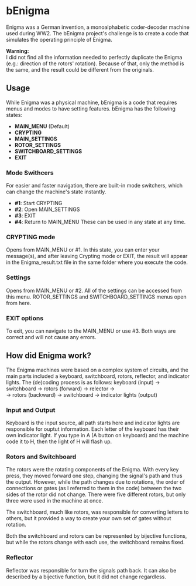 # bEnigma

Enigma was a German invention, a monoalphabetic coder-decoder machine used during WW2. The bEnigma project's challenge is to create a code that simulates the operating principle of Enigma. 

**Warning:**  
I did not find all the information needed to perfectly duplicate the Enigma (e.g.: direction of the rotors' rotation). Because of that, only the method is the same, and the result could be different from the originals.

## Usage
While Enigma was a physical machine, bEnigma is a code that requires menus and modes to have setting features. bEnigma has the following states:
- **MAIN_MENU** (Default)
- **CRYPTING**
- **MAIN_SETTINGS**
- **ROTOR_SETTINGS**
- **SWITCHBOARD_SETTINGS**
- **EXIT**

### Mode Swithcers
For easier and faster navigation, there are built-in mode switchers, which can change the machine's state instantly.
- **#1**: Start CRYPTING
- **#2**: Open MAIN_SETTINGS
- **#3**: EXIT
- **#4**: Return to MAIN_MENU
These can be used in any state at any time.

### CRYPTING mode
Opens from MAIN_MENU or #1. In this state, you can enter your message(s), and after leaving Crypting mode or EXIT, the result will appear in the Enigma_result.txt file in the same folder where you execute the code.

### Settings
Opens from MAIN_MENU or #2. All of the settings can be accessed from this menu. ROTOR_SETTINGS and SWITCHBOARD_SETTINGS menus open from here.

### EXIT options
To exit, you can navigate to the MAIN_MENU or use #3. Both ways are correct and will not cause any errors.

## How did Enigma work?
The Enigma machines were based on a complex system of circuits, and the main parts included a keyboard, switchboard, rotors, reflector, and indicator lights. The (de)coding process is as follows:
keyboard (input) -> switchboard -> rotors (forward) -> relector ->  
-> rotors (backward) -> switchboard -> indicator lights (output)

### Input and Output
Keyboard is the input source, all path starts here and indicator lights are responsible for ouptut information. Each letter of the keyboard has their own indicator light. If you type in A (A button on keyboard) and the machine code it to H, then the light of H will flash up.

### Rotors and Switchboard
The rotors were the rotating components of the Enigma. With every key press, they moved forward one step, changing the signal's path and thus the output. However, while the path changes due to rotations, the order of connections or gates (as I referred to them in the code) between the two sides of the rotor did not change. There were five different rotors, but only three were used in the machine at once.

The switchboard, much like rotors, was responsible for converting letters to others, but it provided a way to create your own set of gates without rotation.

Both the switchboard and rotors can be represented by bijective functions, but while the rotors change with each use, the switchboard remains fixed.

### Reflector
Reflector was responsible for turn the signals path back. It can also be described by a bijective function, but it did not change regardless.
